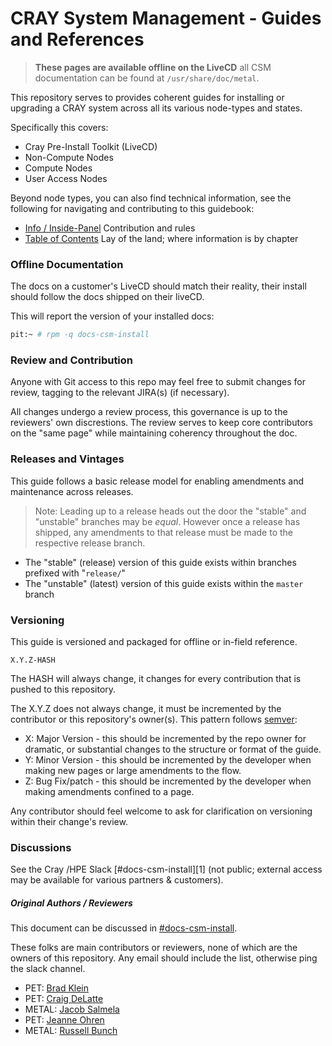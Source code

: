 # CRAY System Management - Guides and References
> **These pages are available offline on the LiveCD** all CSM documentation can be found at `/usr/share/doc/metal`.

This repository serves to provides coherent guides for installing or upgrading a CRAY system across all its various node-types and states.

Specifically this covers:
- Cray Pre-Install Toolkit (LiveCD)
- Non-Compute Nodes
- Compute Nodes
- User Access Nodes

Beyond node types, you can also find technical information, see the following for navigating and contributing 
to this guidebook:
- [Info / Inside-Panel](000-INFO.md) Contribution and rules
- [Table of Contents](001-GUIDES.md) Lay of the land; where information is by chapter

### Offline Documentation

The docs on a customer's LiveCD should match their reality, their install should follow the docs shipped on their liveCD.

This will report the version of your installed docs:
```bash
pit:~ # rpm -q docs-csm-install
```

### Review and Contribution

Anyone with Git access to this repo may feel free to submit changes for review, tagging to the relevant JIRA(s) (if necessary).

All changes undergo a review process, this governance is up to the reviewers' own discrestions. The review serves to keep core contributors on the "same page" while maintaining coherency throughout the doc.

### Releases and Vintages

This guide follows a basic release model for enabling amendments and maintenance across releases.

> Note: Leading up to a release heads out the door the "stable" and "unstable" branches may be _equal_.
> However once a release has shipped, any amendments to that release must be made to the respective release branch.

- The "stable" (release) version of this guide exists within branches prefixed with "`release/`"
- The "unstable" (latest) version of this guide exists within the `master` branch

### Versioning

This guide is versioned and packaged for offline or in-field reference.

    X.Y.Z-HASH

The HASH will always change, it changes for every contribution that is pushed to this repository.

The X.Y.Z does not always change, it must be incremented by the contributor or this repository's owner(s).
This pattern follows [semver](https://semver.org/):
- X: Major Version - this should be incremented by the repo owner for dramatic, or substantial changes to the structure or format of the guide.
- Y: Minor Version - this should be incremented by the developer when making new pages or large amendments to the flow.
- Z: Bug Fix/patch - this should be incremented by the developer when making amendments confined to a page.

Any contributor should feel welcome to ask for clarification on versioning within their change's review.

### Discussions

See the Cray /HPE Slack [#docs-csm-install][1] (not public; external access may be available for various partners & customers).

##### Original Authors / Reviewers

This document can be discussed in [#docs-csm-install](https://cray.slack.com/messages/docs-csm-install).

These folks are main contributors or reviewers, none of which are the owners of this repository. Any email should include the list, otherwise ping the slack channel.

- PET: [Brad Klein](bradley.klein@hpe.com)
- PET: [Craig DeLatte](craig.delatte@hpe.com)
- METAL: [Jacob Salmela](mailto:jacob.salmela@hpe.com)
- PET: [Jeanne Ohren](jeanne.ohren@hpe.com)
- METAL: [Russell Bunch](mailto:doomslayer@hpe.com)

